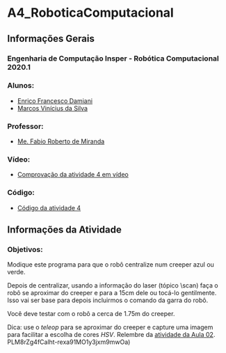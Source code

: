 # A4_RoboticaComputacional

<h2>Informações Gerais</h2>

<h3>Engenharia de Computação Insper - Robótica Computacional 2020.1</h3>

<h3>Alunos:</h3>
<ul>
  <li><a href=https://www.linkedin.com/in/enrico-damiani-125527196/>Enrico Francesco Damiani</a></li>
  <li><a href=https://www.linkedin.com/in/marcosvinis28/>Marcos Vinícius da Silva</a></li>
</ul>

<h3>Professor:</h3> 
<ul>
  <li><a href=https://www.linkedin.com/in/fabiodemiranda/>Me. Fabio Roberto de Miranda</a></li>
</ul>

<h3>Vídeo:</h3> 
<ul>
  <li><a href=https://www.youtube.com/watch?v=lYOpk9NUu0E&feature=youtu.be>Comprovação da atividade 4 em vídeo</a></li>
</ul>

<h3>Código:</h3> 
<ul>
  <li><a href=https://www.youtube.com/watch?v=lYOpk9NUu0E&feature=youtu.be>Código da atividade 4</a></li>
</ul>

<h2>Informações da Atividade</h2>

<h3>Objetivos:</h3>
<p>
Modique este programa para que o robô centralize num creeper azul ou verde.

Depois de centralizar, usando a informação do laser (tópico \scan) faça o robô se aproximar do creeper e para a 15cm dele ou tocá-lo gentilmente. Isso vai ser base para depois incluirmos o comando da garra do robô.

Você deve testar com o robô a cerca de 1.75m do creeper.
</p>

Dica: use o *teleop* para se aproximar do creeper e capture uma imagem para facilitar a escolha de cores *HSV*. Relembre da [atividade da Aula 02](https://github.com/Insper/robot20/blob/master/aula02/aula2_OpenCV_Filtragem.ipynb).
PLM8rZg4fCalht-rexa91MO1y3jxm9mwOa)
</p>
